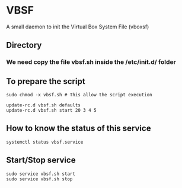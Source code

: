 # VBSF
A small daemon to init the Virtual Box System File (vboxsf)

## Directory
### We need copy the file **vbsf.sh** inside the **/etc/init.d/** folder

## To prepare the script
```shell
sudo chmod -x vbsf.sh # This allow the script execution

update-rc.d vbsf.sh defaults
update-rc.d vbsf.sh start 20 3 4 5
```

## How to know the status of this service
```shell
systemctl status vbsf.service
```

## Start/Stop service
```shell
sudo service vbsf.sh start
sudo service vbsf.sh stop
```